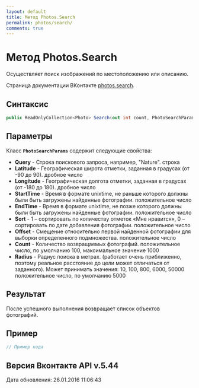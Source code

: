 ```yaml
---
layout: default
title: Метод Photos.Search
permalink: photos/search/
comments: true
---
```

# Метод Photos.Search
Осуществляет поиск изображений по местоположению или описанию.

Страница документации ВКонтакте [photos.search](https://vk.com/dev/photos.search).
## Синтаксис
``` csharp
public ReadOnlyCollection<Photo> Search(out int count, PhotoSearchParams @params)
```

## Параметры
Класс **`PhotoSearchParams`** содержит следующие свойства:

+ **Query** - Строка поискового запроса, например, "Nature". строка
+ **Latitude** - Географическая широта отметки, заданная в градусах (от -90 до 90). дробное число
+ **Longitude** - Географическая долгота отметки, заданная в градусах (от -180 до 180). дробное число
+ **StartTime** - Время в формате unixtime, не раньше которого должны были быть загружены найденные фотографии. положительное число
+ **EndTime** - Время в формате unixtime, не позже которого должны были быть загружены найденные фотографии. положительное число
+ **Sort** - 1 – сортировать по количеству отметок «Мне нравится», 0 – сортировать по дате добавления фотографии. положительное число
+ **Offset** - Смещение относительно первой найденной фотографии для выборки определенного подмножества. положительное число
+ **Count** - Количество возвращаемых фотографий. положительное число, по умолчанию 100, максимальное значение 1000
+ **Radius** - Радиус поиска в метрах. (работает очень приближенно, поэтому реальное расстояние до цели может отличаться от заданного). Может принимать значения: 10, 100, 800, 6000, 50000 положительное число, по умолчанию 5000

## Результат
После успешного выполнения возвращает список объектов фотографий.

## Пример
``` csharp
// Пример кода
```

## Версия Вконтакте API v.5.44
Дата обновления: 26.01.2016 11:06:43
